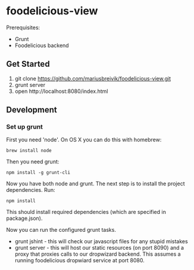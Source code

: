 # foodelicious-view

Prerequisites:
- Grunt
- Foodelicious backend

## Get Started

1. git clone https://github.com/mariusbreivik/foodelicious-view.git
2. grunt server
3. open http://localhost:8080/index.html


## Development

### Set up grunt
First you need 'node'. On OS X you can do this with homebrew:

    brew install node

Then you need grunt:

    npm install -g grunt-cli

Now you have both node and grunt. The next step is to install the project dependencies. Run:

    npm install

This should install required dependencies (which are specified in package.json).

Now you can run the configured grunt tasks.

* grunt jshint - this will check our javascript files for any stupid mistakes
* grunt server - this will host our static resources (on port 8090) and a proxy that proxies calls to our dropwizard backend. This assumes a running foodelicious dropwiard service at port 8080.
